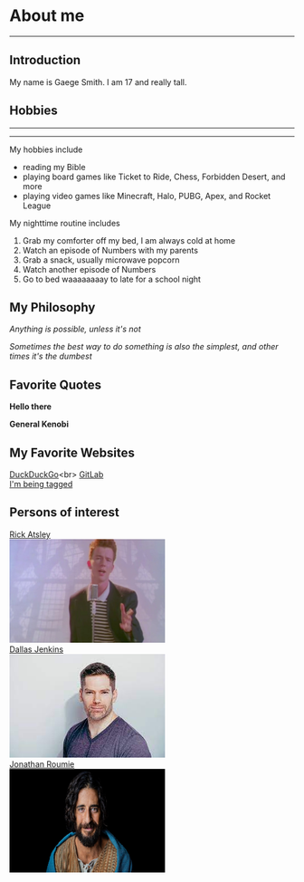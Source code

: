 # About me
---
## Introduction

[I have a NEW HOME]: https://www.youtube.com/channel/UCrZKM9sQJisRzMgLLcX_vOg

My name is Gaege Smith.  I am 17 and really tall.  


## Hobbies
---
---
My hobbies include
- reading my Bible
- playing board games like Ticket to Ride, Chess, Forbidden Desert, and more
- playing video games like Minecraft, Halo, PUBG, Apex, and Rocket League

My nighttime routine includes

1. Grab my comforter off my bed, I am always cold at home
90053. Watch an episode of Numbers with my parents
900535. Grab a snack, usually microwave popcorn
93353. Watch another episode of Numbers
933535. Go to bed waaaaaaaay to late for a school night


## My Philosophy

*Anything is possible, unless it's not*

_Sometimes the best way to do something is also the simplest, and other times it's the dumbest_


## Favorite Quotes

**Hello there**

__General Kenobi__

[1]: https://www.wikipedia.org/wiki/Rick_Astley

[2]: https://www.wikipedia.org/wiki/Dallas_Jenkins

[3]: https://www.imdb.com/name/nm0745751/

## My Favorite Websites

[DuckDuckGo](https://www.youtube.com/watch?v=QtBDL8EiNZo "https://duckduckgo.com/")<br>
[GitLab](https://gitlab.com/ "The superior version of Git backup website")<br>
[I'm being tagged][I have a NEW HOME]


## Persons of interest

[Rick Atsley][1]<br>
<img src="https://github.com/GaegeSmith/about-me/blob/main/imgs/rickAtsley.png" height="183px" width="275px"><br>
[Dallas Jenkins][2]<br>
![Dallas Jenkins](https://github.com/GaegeSmith/about-me/blob/main/imgs/dallasJenkins.jpeg)<br>
[Jonathan Roumie][3]<br>
<img src="https://github.com/GaegeSmith/about-me/blob/main/imgs/jonathanRoumie.jpg" height="183px" width="275px"><br>



